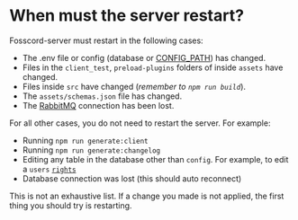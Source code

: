 # When must the server restart?

Fosscord-server must restart in the following cases:

* The .env file or config (database or [CONFIG_PATH](configuration/env.md)) has changed.
* Files in the `client_test`, `preload-plugins` folders of inside `assets` have changed.
* Files inside `src` have changed (*remember to `npm run build`*).
* The `assets/schemas.json` file has changed.
* The [RabbitMQ](configuration/rabbitmq.md) connection has been lost.

For all other cases, you do not need to restart the server. For example:

* Running `npm run generate:client`
* Running `npm run generate:changelog`
* Editing any table in the database other than `config`. For example, to edit a `users` [`rights`](security/rights.md)
* Database connection was lost (this should auto reconnect)

This is not an exhaustive list. If a change you made is not applied, the first thing you should try is restarting.